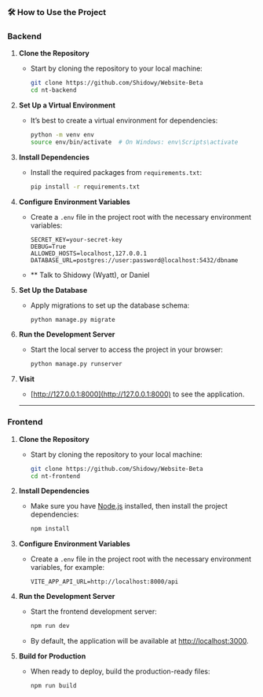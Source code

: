 ### 🛠 How to Use the Project

### Backend

1. **Clone the Repository**
   - Start by cloning the repository to your local machine:
     ```bash
     git clone https://github.com/Shidowy/Website-Beta
     cd nt-backend
     ```
2. **Set Up a Virtual Environment**
   - It’s best to create a virtual environment for dependencies:
     ```bash
     python -m venv env
     source env/bin/activate  # On Windows: env\Scripts\activate
     ```
     
3. **Install Dependencies**
   - Install the required packages from `requirements.txt`:
     ```bash
     pip install -r requirements.txt
     ```
4. **Configure Environment Variables**
   - Create a `.env` file in the project root with the necessary environment variables:
     ```plaintext
     SECRET_KEY=your-secret-key
     DEBUG=True
     ALLOWED_HOSTS=localhost,127.0.0.1
     DATABASE_URL=postgres://user:password@localhost:5432/dbname
     ```
   - ** Talk to Shidowy (Wyatt), or Daniel
5. **Set Up the Database**
   - Apply migrations to set up the database schema:
     ```bash
     python manage.py migrate
     ```
7. **Run the Development Server**
   - Start the local server to access the project in your browser:
     ```bash
     python manage.py runserver
     ```
8. **Visit**
   - [http://127.0.0.1:8000](http://127.0.0.1:8000) to see the application.
  
   ****

### Frontend
1. **Clone the Repository**
   - Start by cloning the repository to your local machine:
     ```bash
     git clone https://github.com/Shidowy/Website-Beta
     cd nt-frontend
     ```

2. **Install Dependencies**
   - Make sure you have [Node.js](https://nodejs.org/) installed, then install the project dependencies:
     ```bash
     npm install
     ```

3. **Configure Environment Variables**
   - Create a `.env` file in the project root with the necessary environment variables, for example:
     ```plaintext
     VITE_APP_API_URL=http://localhost:8000/api
     ```

4. **Run the Development Server**
   - Start the frontend development server:
     ```bash
     npm run dev
     ```

   - By default, the application will be available at [http://localhost:3000](http://localhost:3000).

5. **Build for Production**
   - When ready to deploy, build the production-ready files:
     ```bash
     npm run build
     ```

